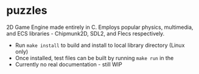 # puzzles
2D Game Engine made entirely in C. Employs popular physics, multimedia, and ECS libraries - Chipmunk2D, SDL2, and Flecs respectively.

* Run `make install` to build and install to local library directory (Linux only)
* Once installed, test files can be built by running `make run` in the
* Currently no real documentation - still WIP
